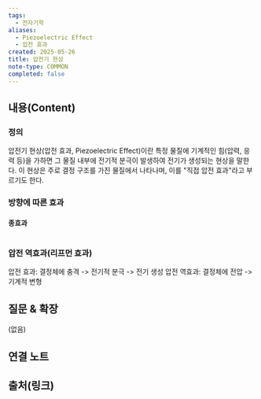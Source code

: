 ```yaml
---
tags:
  - 전자기학
aliases:
  - Piezoelectric Effect
  - 압전 효과
created: 2025-05-26
title: 압전기 현상
note-type: COMMON
completed: false
---
```


## 내용(Content)
### 정의
압전기 현상(압전 효과, Piezoelectric Effect)이란 특정 물질에 기계적인 힘(압력, 응력 등)을 가하면 그 물질 내부에 전기적 분극이 발생하여 전기가 생성되는 현상을 말한다. 이 현상은 주로 결정 구조를 가진 물질에서 나타나며, 이를 "직접 압전 효과"라고 부르기도 한다.

### 방향에 따른 효과

#### 종효과

#


### 압전 역효과(리프먼 효과)
압전 효과: 결정체에 충격 -> 전기적 분극 -> 전기 생성
압전 역효과: 결정체에 전압 -> 기계적 변형

## 질문 & 확장

(없음)

## 연결 노트

## 출처(링크)

